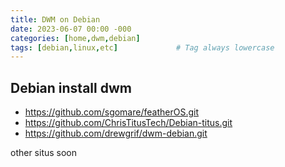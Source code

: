 ```yaml
---
title: DWM on Debian
date: 2023-06-07 00:00 -000
categories: [home,dwm,debian]
tags: [debian,linux,etc]             # Tag always lowercase
---
```


## Debian install dwm

* https://github.com/sgomare/featherOS.git
* https://github.com/ChrisTitusTech/Debian-titus.git
* https://github.com/drewgrif/dwm-debian.git

other situs soon


